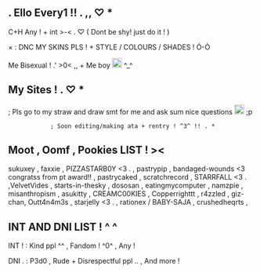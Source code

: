 ## . Ello Every1 !! . ,, ♡ *

C+H Any ! + int >-< . ♡ ( Dont be shy! just do it ! )

× : DNC MY SKINS PLS ! + STYLE / COLOURS / SHADES ! Ó-Ò

Me Bisexual ! .' >0< ,, + Me boy <img width="20" height="20" alt="461405910-2df0bedc-c054-4fcd-9f5d-91a3e9a95c22" src="https://github.com/user-attachments/assets/9ec7409e-178c-414f-ab55-3c268e0f6ed2" />
 ^_^

## My Sites ! . ♡ *

; Pls go to my straw and draw smt for me and ask sum nice questions <img width="20" height="20" alt="461405910-2df0bedc-c054-4fcd-9f5d-91a3e9a95c22" src="https://github.com/user-attachments/assets/40f3274f-3680-4ad7-ba21-31c9677ba7a6" />
  ;p

                ; Soon editing/making ata + rentry ! ^3^ !! . *
                
## Moot , Oomf , Pookies LIST ! ><

sukuxey , faxxie , PIZZASTARB0Y <3 . , pastrypip , bandaged-wounds <3 congratss from pt award!! , pastrycaked , scratchrecord , STARRFALL <3 . ,VelvetVides ,
starts-in-thesky , dososan , eatingmycomputer , namzpie ,
misanthropism , asukitty , CREAMC00KIES , Copperrighttt  , r4zzled ,
giz-chan, Outt4n4m3s , starjelly <3 . , rationex / BABY-SAJA , crushedheqrts , 

## INT AND DNI LIST ! ^ ^

INT ! : Kind ppl ^^ , Fandom ! ^0^ , Any !

DNI . : P3d0 , Rude + Disrespectful ppl .. , And more !
